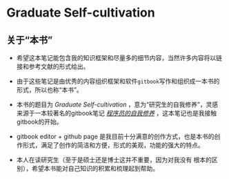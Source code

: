 # Graduate Self-cultivation

## 关于“本书”

* 希望这本笔记能包含我的知识框架和尽量多的细节内容，当然许多内容将以链接和参考文献的形式给出。

* 由于这些笔记是由优秀的内容组织框架和软件`gitbook`写作和组织成一本书的形式，所以也称“本书”。

* 本书的题目为 *Graduate Self-cultivation* ，意为“研究生的自我修养”，灵感来源于一本较著名的gitbook笔记 *[程序员的自我修养](https://leohxj.gitbooks.io/a-programmer-prepares/content/index.html)* ，这本笔记也是我接触gitbook的开始。

* gitbook editor + github page 是我目前十分满意的创作方式，也是本书的创作形式，满足了创作的简洁和方便，形式的美观，功能的强大的特点。

* 本人在读研究生（至于是硕士还是博士这并不重要，因为对我没有  根本的区别），希望本书能对自己知识的积累和梳理起到帮助。


